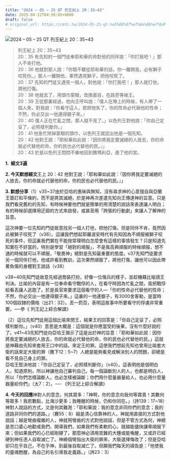 ```yaml
---
title: "2024 – 05 – 25 QT 列王紀上 20：35~43"
date: 2025-04-12T04:58:05+0800
draft: false
# original_url: https://cmtc.tw/2024-05-25-qt-%e5%88%97%e7%8e%8b%e7%b4%80%e4%b8%8a-20%ef%bc%9a3543
---
```


![2024 – 05 – 25 QT 列王紀上 20：35\~43](/images/qt.jpg  "2024 – 05 – 25 QT 列王紀上 20：35\~43")

> 列王紀上 20：35\~43  
> 20：35 有先知的一個門徒奉耶和華的命對他的同伴說：「你打我吧！」那人不肯打他。  
> 20：36 他就對那人說：「你既不聽從耶和華的話，你一離開我，必有獅子咬死你。」那人一離開他，果然遇見獅子，把他咬死了。  
> 20：37 先知的門徒又遇見一個人，對他說：「你打我吧！」那人就打他，將他打傷。  
> 20：38 他就去了，用頭巾蒙眼，改換面目，在路旁等候王。  
> 20：39 王從那裏經過，他向王呼叫說：「僕人在陣上的時候，有人帶了一個人來，對我說：『你看守這人，若把他失了，你的性命必代替他的性命；不然，你必交出一他連得銀子來。』  
> 20：40 僕人正在忙亂之間，那人就不見了。」以色列王對他說：「你自己定妥了，必照樣判斷你。」  
> 20：41 他急忙除掉蒙眼的頭巾，以色列王就認出他是一個先知。  
> 20：42 他對王說：「耶和華如此說：『因你將我定要滅絕的人放去，你的命就必代替他的命，你的民也必代替他的民。』」  
> 20：43 於是以色列王悶悶不樂地回到撒瑪利亞，進了他的宮。

**1.  經文3遍**

**2. 今天默想經文**王上 20：42 他對王說：「耶和華如此說：『因你將我定要滅絕的人放去，你的命就必代替他的命，你的民也必代替他的民。』」

**3. 默想分享**（1）v35\~37由於亞哈的愚昧與無知，沒有尋求神的心意擅自與亞蘭王簽訂和平條約，而不是將其滅絕，於是神再次差遣先知向王傳達神的旨意。只是我們看見舊約的先知，有時候神要他們就是簡單的用清楚的說話來表達讓人明白；有的時候卻選擇用迂廻的方式來啟發，或甚至用「誇張的行動劇」來讓人了解神的旨意。

這次神要一位先知的門徒故意找另一個人打他，把他打傷，但是同伴不肯，竟然因此被獅子咬死了（v36）。這讓我們想起耶羅波安時代有先知因為不順服被獅子咬死的事件，但這裏我們實在不能按常理明白怎麼會有這樣的事情發生？只是知道先知實在不好當的，特別是學習「絕對的順服」，不是我高興順服的時候順服，想不通的時候就可以不順服，「敬畏神」絕對是先知最重要的態度。v37先知門徒要求另一個同伴打他，他或許看到教訓，這次果然順服了，將他打傷，讓他可以因此帶著負傷的身體對王說話（v38）

v38\~40先知門徒故意先經過喬裝打扮，好像一位傷兵的樣子，並趁機藉比喻請王判決。比喻的內容是有一位奉命看守戰俘的人，在看守時因為忙亂之間，竟把戰俘給看丟讓人逃跑了。於是長官來要求這個看守的人—「你的性命必代替他的性命；不然，你必交出一他連得銀子來。」這裏的一他連銀子，有3000舍客勒，是當時100個奴隸的價格（出21：32）。丟一罰百，表明這故事中所要看守的俘虜非常重要。──參《 列王記上綜合解讀》

（2）這位先知門徒用這個比喻來問王，結果王的回答是：「你自己定妥了，必照樣判斷你。」（v40）意思是大概是：這個就是你應當受的後果，沒有什麼好說的了。v41\~43先知門徒向亞哈王揭示了這是出於神的旨意：「耶和華如此說：因你將我定要滅絕的人放去，你的命就必代替他的命，你的民也必代替他的民。」這就是神藉由先知來套用王口中的話，來定王的罪。這使我們想起先知也曾用比喻套大衛的話來定大衛的罪（撒下12：5\~7）人總是能夠看見或解決別人的問題，卻總是看不見自己身上的罪。  
亞哈王堅決地說：「你自己定妥了，必照樣判斷你」（v40）。這表明他是個明白人，知道原則，所以神讓他自己審判自己。每一個論斷別人的人，也都是明白人，所以「你們怎樣論斷人，也必怎樣被論斷；你們用什麼量器量給人，也必用什麼量器量給你們」（太7：2）。── 《列王記上綜合解讀》

**4. 今天的回應**神對人的意念，何其眾多：「神啊，你的意念向我何等寶貴！其數何等眾多！我若數點，比海沙更多；我睡醒的時候，仍和你同在。」（詩139：17\~18）神對人說話的方式，又是何其難測：「耶和華說：我的意念非同你們的意念；我的道路非同你們的道路。」（賽55：8）越是清心信靠神的人，神就用直接的方式對他說話；越是彎曲複雜的人，神就用彎曲的方式對他說話，但是不管方式為何，神總是苦口婆心地勸戒我們、開導我們，如果我們有柔軟的心，就越能儘快謙卑順服下來；但如果我們的心已經剛硬了，那麼神必須用苦難的大錘或能喚醒，又或許已經硬到神任憑人自取滅亡了。神繞個彎指出大衛的罪來，大衛選擇悔改了；但是亞哈卻只在乎自己，不在乎神，到最後自取滅亡了。但願我們每天的禱告是：「他使我的靈魂甦醒，為自己的名引導我走義路。」（詩23：3）